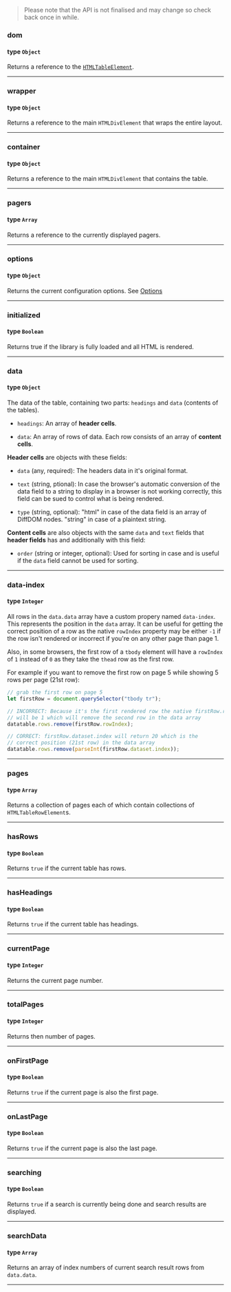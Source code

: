 >Please note that the API is not finalised and may change so check back once in while.

### dom
#### type `Object`

Returns a reference to the [`HTMLTableElement`](https://developer.mozilla.org/en/docs/Web/API/HTMLTableElement).

---

### wrapper
#### type `Object`

Returns a reference to the main `HTMLDivElement` that wraps the entire layout.

---

### container
#### type `Object`

Returns a reference to the main `HTMLDivElement` that contains the table.

---

### pagers
#### type `Array`

Returns a reference to the currently displayed pagers.

---

### options
#### type `Object`

Returns the current configuration options.  See [Options](Options)

---


### initialized
#### type `Boolean`

Returns true if the library is fully loaded and all HTML is rendered.

---

### data
#### type `Object`

The data of the table, containing two parts: `headings` and `data` (contents of the tables).

* `headings`: An array of **header cells**.

* `data`: An array of rows of data. Each row consists of an array of **content cells**.


**Header cells** are objects with these fields:

* `data` (any, required): The headers data in it's original format.

* `text` (string, ptional): In case the browser's automatic conversion of the data field to a string to display in a browser is not working correctly, this field can be sued to control what is being rendered.

* `type` (string, optional): "html" in case of the data field is an array of DiffDOM nodes. "string" in case of a plaintext string.

**Content cells** are also objects with the same `data` and `text` fields that **header fields** has and additionally with this field:

* `order` (string or integer, optional): Used for sorting in case and is useful if the `data` field cannot be used for sorting.

---

### data-index
#### type `Integer`

All rows in the `data.data` array have a custom propery named `data-index`. This represents the position in the `data` array. It can be useful for getting the correct position of a row as the native `rowIndex` property may be either `-1` if the row isn't rendered or incorrect if you're on any other page than page 1.

Also, in some browsers, the first row of a `tbody` element will have a `rowIndex` of `1` instead of `0` as they take the `thead` row as the first row.

For example if you want to remove the first row on page 5 while showing 5 rows per page (21st row):

```javascript
// grab the first row on page 5
let firstRow = document.querySelector("tbody tr");

// INCORRECT: Because it's the first rendered row the native firstRow.rowIndex
// will be 1 which will remove the second row in the data array
datatable.rows.remove(firstRow.rowIndex);

// CORRECT: firstRow.dataset.index will return 20 which is the
// correct position (21st row) in the data array
datatable.rows.remove(parseInt(firstRow.dataset.index));

```

---

### pages
#### type `Array`

Returns a collection of pages each of which contain collections of `HTMLTableRowElement`s.

---

### hasRows
#### type `Boolean`

Returns `true` if the current table has rows.

---

### hasHeadings
#### type `Boolean`

Returns `true` if the current table has headings.

---

### currentPage
#### type `Integer`

Returns the current page number.

---

### totalPages
#### type `Integer`

Returns then number of pages.

---

### onFirstPage
#### type `Boolean`

Returns `true` if the current page is also the first page.

---

### onLastPage
#### type `Boolean`

Returns `true` if the current page is also the last page.

---

### searching
#### type `Boolean`

Returns `true` if a search is currently being done and search results are displayed.

---

### searchData
#### type `Array`

Returns an array of index numbers of current search result rows from `data.data`.

---
